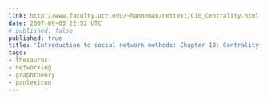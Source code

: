 ```yaml
---
link: http://www.faculty.ucr.edu/~hanneman/nettext/C10_Centrality.html
date: 2007-09-03 22:52 UTC
# published: false
published: true
title: 'Introduction to social network methods: Chapter 10: Centrality and power'
tags:
- thesaurus
- networking
- graphtheory
- panlexicon
---
```




